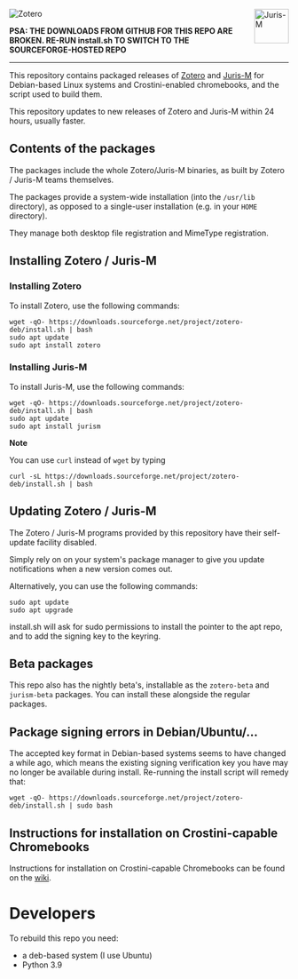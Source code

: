 <img src="https://www.zotero.org/static/images/promote/zotero-logo-256x62.png" alt="Zotero"><img src="https://juris-m.github.io/blog/image/juris-m-logo.svg" alt="Juris-M" height="62" align="right">

**PSA: THE DOWNLOADS FROM GITHUB FOR THIS REPO ARE BROKEN. RE-RUN install.sh TO SWITCH TO THE SOURCEFORGE-HOSTED REPO**

----

This repository contains packaged releases of [Zotero](https://www.zotero.org) and [Juris-M](https://juris-m.github.io) for Debian-based Linux systems and Crostini-enabled chromebooks, and the script used to build them.

This repository updates to new releases of Zotero and Juris-M within 24 hours, usually faster.

## Contents of the packages

The packages include the whole Zotero/Juris-M binaries, as built by Zotero / Juris-M teams themselves.

The packages provide a system-wide installation (into the `/usr/lib` directory), as opposed to a single-user installation (e.g. in your `HOME` directory).

They manage both desktop file registration and MimeType registration.

## Installing Zotero / Juris-M

### Installing Zotero

To install Zotero, use the following commands:

```
wget -qO- https://downloads.sourceforge.net/project/zotero-deb/install.sh | bash
sudo apt update
sudo apt install zotero
```

### Installing Juris-M

To install Juris-M, use the following commands:

```
wget -qO- https://downloads.sourceforge.net/project/zotero-deb/install.sh | bash
sudo apt update
sudo apt install jurism
```

**Note**

You can use `curl` instead of `wget` by typing
```
curl -sL https://downloads.sourceforge.net/project/zotero-deb/install.sh | bash
```

## Updating Zotero / Juris-M

The Zotero / Juris-M programs provided by this repository have their self-update facility disabled.

Simply rely on on your system's package manager to give you update notifications when a new version comes out.

Alternatively, you can use the following commands:

```
sudo apt update
sudo apt upgrade
```

install.sh will ask for sudo permissions to install the pointer to the apt repo, and to add the signing key to the keyring.

## Beta packages

This repo also has the nightly beta's, installable as the `zotero-beta` and `jurism-beta` packages. You can install these alongside the regular packages.

## Package signing errors in Debian/Ubuntu/...

The accepted key format in Debian-based systems seems to have changed a while ago, which means the existing signing verification key you have may no longer be available during install. Re-running the install script will remedy that:

```
wget -qO- https://downloads.sourceforge.net/project/zotero-deb/install.sh | sudo bash
```

## Instructions for installation on Crostini-capable Chromebooks

Instructions for installation on Crostini-capable Chromebooks can be found on the [wiki](https://github.com/retorquere/zotero-deb/wiki).

# Developers

To rebuild this repo you need:

* a deb-based system (I use Ubuntu)
* Python 3.9
